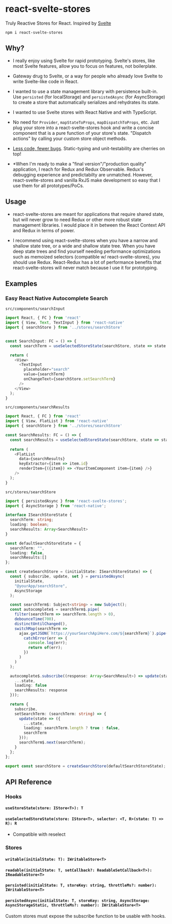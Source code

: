 # react-svelte-stores

Truly Reactive Stores for React.
Inspired by [Svelte](https://svelte.dev/tutorial/writable-stores)

`npm i react-svelte-stores`

## Why?

- I really enjoy using Svelte for rapid prototyping. Svelte's stores, like most Svelte features, allow you to focus on features, not boilerplate.

- Gateway drug to Svelte, or a way for people who already love Svelte to write Svelte-like code in React.

- I wanted to use a state management library with persistence built-in. Use `persisted` (for localStorage) and `persistedAsync` (for AsyncStorage) to create a store that automatically serializes and rehydrates its state.

- I wanted to use Svelte stores with React Native and with TypeScript.

- No need for `Provider`, `mapStateToProps`, `mapDispatchToProps`, etc. Just plug your store into a react-svelte-stores hook and write a concise component that is a pure function of your store's state. "Dispatch actions" by calling your custom store object methods.

- [Less code, fewer bugs](https://blog.codinghorror.com/the-best-code-is-no-code-at-all/). Static-typing and unit-testability are cherries on top!

- \*When I'm ready to make a "final version"/"production quality" application, I reach for Redux and Redux Observable. Redux's debugging experience and predictabilty are unmatched. However, react-svelte-stores and vanilla RxJS make development so easy that I use them for all prototypes/PoCs.

## Usage

- react-svelte-stores are meant for applications that require shared state, but will never grow to need Redux or other more robust state management libraries. I would place it in between the React Context API and Redux in terms of power.

- I recommend using react-svelte-stores when you have a narrow and shallow state tree, or a wide and shallow state tree. When you have deep state trees and find yourself needing performance optimizations such as memoized selectors (compatible w/ react-svelte-stores), you should use Redux. React-Redux has a lot of performance benefits that react-svelte-stores will never match because I use it for prototyping.

## Examples

### Easy React Native Autocomplete Search

`src/components/searchInput`
```ts
import React, { FC } from 'react'
import { View, Text, TextInput } from 'react-native'
import { searchStore } from '../stores/searchStore'


const SearchInput: FC = () => {
  const searchTerm = useSelectedStoreState(searchStore, state => state.searchTerm);

  return (
    <View>
      <TextInput
        placeholder="search"
        value={searchTerm}
        onChangeText={searchStore.setSearchTerm}
      />
    </View>
  );
}
```

`src/components/searchResults`
```ts
import React, { FC } from 'react'
import { View, FlatList } from 'react-native'
import { searchStore } from '../stores/searchStore'

const SearchResults: FC = () => {
  const searchResults = useSelectedStoreState(searchStore, state => state.searchResults);
  
  return (
    <FlatList
      data={searchResults}
      keyExtractor={item => item.id}
      renderItem={({item}) => <YourItemComponent item={item} />}
    />
  );
}
```

`src/stores/searchStore`
```ts
import { persistedAsync } from 'react-svelte-stores';
import { AsyncStorage } from 'react-native';

interface ISearchStoreState {
  searchTerm: string;
  loading: boolean;
  searchResults: Array<SearchResult>
}

const defaultSearchStoreState = {
  searchTerm: "",
  loading: false,
  searchResults:[]
};

const createSearchStore = (initialState: ISearchStoreState) => {
  const { subscribe, update, set } = persistedAsync(
    initialState,
    "@yourApp/searchStore",
    AsyncStorage
  );

  const searchTerm$: Subject<string> = new Subject();
  const autocomplete$ = searchTerm$.pipe(
    filter(searchTerm => searchTerm.length > 0),
    debounceTime(700),
    distinctUntilChanged(),
    switchMap(searchTerm =>
      ajax.getJSON(`https://yourSearchApiHere.com/${searchTerm}`).pipe(
        catchError(err => {
          console.log(err);
          return of(err);
        })
      )
    )
  );

  autocomplete$.subscribe((response: Array<SearchResult>) => update(state => ({
    ...state,
    loading: false
    searchResults: response
  }));

  return {
    subscribe,
    setSearchTerm: (searchTerm: string) => {
      update(state => ({
        ...state,
        loading: searchTerm.length ? true : false,
        searchTerm
      }));
      searchTerm$.next(searchTerm);
    }
  };
};

export const searchStore = createSearchStore(defaultSearchStoreState);
```

## API Reference

### Hooks

#### `useStoreState(store: IStore<T>): T`

#### `useSelectedStoreState(store: IStore<T>, selector: <T, R>(state: T) => R): R`

* Compatible with reselect

### Stores

#### `writable(initialState: T): IWritableStore<T>`

#### `readable(initialState: T, setCallback?: ReadableSetCallback<T>): IReadableStore<T>`

#### `persisted(initialState: T, storeKey: string, throttleMs?: number): IWritableStore<T>`

#### `persistedAsync(initialState: T, storeKey: string, AsyncStorage: AsyncStorageStatic, throttleMs?: number): IWritableStore<T>`

Custom stores must expose the subscribe function to be usable with hooks.
